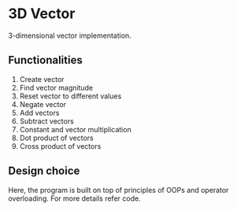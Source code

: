 # 3D Vector
3-dimensional vector implementation.

## Functionalities
1. Create vector
2. Find vector magnitude
3. Reset vector to different values
4. Negate vector
5. Add vectors
6. Subtract vectors
7. Constant and vector multiplication
8. Dot product of vectors
9. Cross product of vectors

## Design choice
Here, the program is built on top of principles of OOPs and operator overloading.
For more details refer code.

